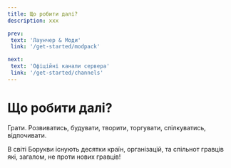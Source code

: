 ```yaml
---
title: Що робити далі?
description: ххх

prev:
 text: 'Лаунчер & Моди'
 link: '/get-started/modpack'

next:
 text: 'Офіційні канали сервера'
 link: '/get-started/channels'
---
```


# Що робити далі?

Грати. Розвиватись, будувати, творити, торгувати, спілкуватись, відпочивати.

В світі Борукви існують десятки країн, організацій, та спільнот гравців які, загалом, не проти нових гравців!